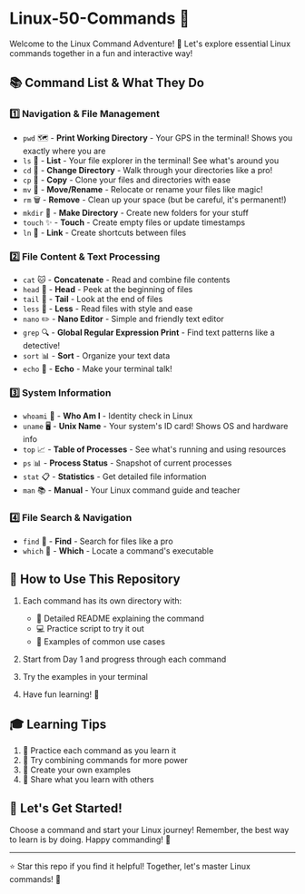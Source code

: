 # Linux-50-Commands 🐧

Welcome to the Linux Command Adventure! 🚀 Let's explore essential Linux commands together in a fun and interactive way! 

## 📚 Command List & What They Do

### 1️⃣ Navigation & File Management
- `pwd` 🗺️ - **Print Working Directory** - Your GPS in the terminal! Shows you exactly where you are
- `ls` 📂 - **List** - Your file explorer in the terminal! See what's around you
- `cd` 🚶 - **Change Directory** - Walk through your directories like a pro!
- `cp` 📑 - **Copy** - Clone your files and directories with ease
- `mv` 🚚 - **Move/Rename** - Relocate or rename your files like magic!
- `rm` 🗑️ - **Remove** - Clean up your space (but be careful, it's permanent!)
- `mkdir` 📁 - **Make Directory** - Create new folders for your stuff
- `touch` ✨ - **Touch** - Create empty files or update timestamps
- `ln` 🔗 - **Link** - Create shortcuts between files

### 2️⃣ File Content & Text Processing
- `cat` 🐱 - **Concatenate** - Read and combine file contents
- `head` 👀 - **Head** - Peek at the beginning of files
- `tail` 🦕 - **Tail** - Look at the end of files
- `less` 📖 - **Less** - Read files with style and ease
- `nano` ✏️ - **Nano Editor** - Simple and friendly text editor
- `grep` 🔍 - **Global Regular Expression Print** - Find text patterns like a detective!
- `sort` 📊 - **Sort** - Organize your text data
- `echo` 📢 - **Echo** - Make your terminal talk!

### 3️⃣ System Information
- `whoami` 🤔 - **Who Am I** - Identity check in Linux
- `uname` 🖥️ - **Unix Name** - Your system's ID card! Shows OS and hardware info
- `top` 📈 - **Table of Processes** - See what's running and using resources
- `ps` 📊 - **Process Status** - Snapshot of current processes
- `stat` 📋 - **Statistics** - Get detailed file information
- `man` 📚 - **Manual** - Your Linux command guide and teacher

### 4️⃣ File Search & Navigation
- `find` 🔎 - **Find** - Search for files like a pro
- `which` 🎯 - **Which** - Locate a command's executable

## 🌟 How to Use This Repository

1. Each command has its own directory with:
   - 📝 Detailed README explaining the command
   - 💻 Practice script to try it out
   - 🎯 Examples of common use cases

2. Start from Day 1 and progress through each command
3. Try the examples in your terminal
4. Have fun learning! 🎉

## 🎓 Learning Tips

1. 📌 Practice each command as you learn it
2. 🔄 Try combining commands for more power
3. 🎯 Create your own examples
4. 🤝 Share what you learn with others

## 🚀 Let's Get Started!

Choose a command and start your Linux journey! Remember, the best way to learn is by doing. Happy commanding! 💪

---
⭐ Star this repo if you find it helpful! Together, let's master Linux commands! 🌟